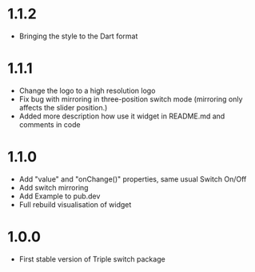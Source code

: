 # 1.1.2

* Bringing the style to the Dart format

# 1.1.1

* Change the logo to a high resolution logo
* Fix bug with mirroring in three-position switch mode (mirroring only affects the slider position.)
* Added more description how use it widget in README.md and comments in code

# 1.1.0

* Add "value" and "onChange()" properties, same usual Switch On/Off
* Add switch mirroring
* Add Example to pub.dev
* Full rebuild visualisation of widget

# 1.0.0 

* First stable version of Triple switch package
